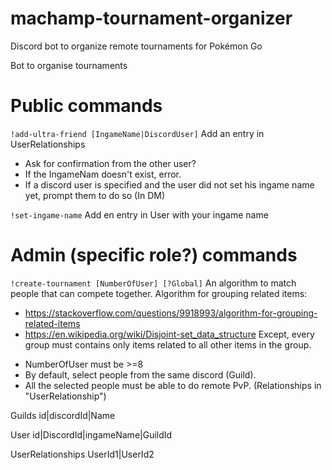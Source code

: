 # machamp-tournament-organizer
Discord bot to organize remote tournaments for Pokémon Go

Bot to organise tournaments

# Public commands
`!add-ultra-friend [IngameName|DiscordUser]`
Add an entry in UserRelationships
* Ask for confirmation from the other user?
* If the IngameNam doesn't exist, error.
* If a discord user is specified and the user did not set his ingame name yet, prompt them to do so (In DM)

`!set-ingame-name`
Add en entry in User with your ingame name

# Admin (specific role?) commands
`!create-tournament [NumberOfUser] [?Global]`
An algorithm to match people that can compete together.
Algorithm for grouping related items: 
* https://stackoverflow.com/questions/9918993/algorithm-for-grouping-related-items
* https://en.wikipedia.org/wiki/Disjoint-set_data_structure
    Except, every group must contains only items related to all other items in the group.
- NumberOfUser must be >=8
- By default, select people from the same discord (Guild).
- All the selected people must be able to do remote PvP. (Relationships in "UserRelationship")

Guilds
id|discordId|Name

User
id|DiscordId|ingameName|GuildId

UserRelationships
UserId1|UserId2

